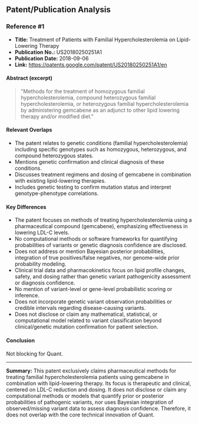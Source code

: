 ## Patent/Publication Analysis

### Reference #1

- **Title:** Treatment of Patients with Familial Hypercholesterolemia on Lipid-Lowering Therapy  
- **Publication No.:** US20180250251A1  
- **Publication Date:** 2018-09-06  
- **Link:** https://patents.google.com/patent/US20180250251A1/en  

#### Abstract (excerpt)

> "Methods for the treatment of homozygous familial hypercholesterolemia, compound heterozygous familial hypercholesterolemia, or heterozygous familial hypercholesterolemia by administering gemcabene as an adjunct to other lipid lowering therapy and/or modified diet."

#### Relevant Overlaps

- The patent relates to genetic conditions (familial hypercholesterolemia) including specific genotypes such as homozygous, heterozygous, and compound heterozygous states.
- Mentions genetic confirmation and clinical diagnosis of these conditions.
- Discusses treatment regimens and dosing of gemcabene in combination with existing lipid-lowering therapies.
- Includes genetic testing to confirm mutation status and interpret genotype-phenotype correlations.

#### Key Differences

- The patent focuses on methods of treating hypercholesterolemia using a pharmaceutical compound (gemcabene), emphasizing effectiveness in lowering LDL-C levels.
- No computational methods or software frameworks for quantifying probabilities of variants or genetic diagnosis confidence are disclosed.
- Does not address or mention Bayesian posterior probabilities, integration of true positives/false negatives, nor genome-wide prior probability modeling.
- Clinical trial data and pharmacokinetics focus on lipid profile changes, safety, and dosing rather than genetic variant pathogenicity assessment or diagnosis confidence.
- No mention of variant-level or gene-level probabilistic scoring or inference.
- Does not incorporate genetic variant observation probabilities or credible intervals regarding disease-causing variants.
- Does not disclose or claim any mathematical, statistical, or computational model related to variant classification beyond clinical/genetic mutation confirmation for patient selection.

#### Conclusion

Not blocking for Quant.

---

**Summary:** This patent exclusively claims pharmaceutical methods for treating familial hypercholesterolemia patients using gemcabene in combination with lipid-lowering therapy. Its focus is therapeutic and clinical, centered on LDL-C reduction and dosing. It does not disclose or claim any computational methods or models that quantify prior or posterior probabilities of pathogenic variants, nor uses Bayesian integration of observed/missing variant data to assess diagnosis confidence. Therefore, it does not overlap with the core technical innovation of Quant.
